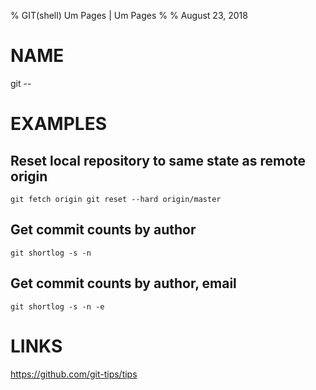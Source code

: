 % GIT(shell) Um Pages | Um Pages
% 
% August 23, 2018
# NAME
git --

# EXAMPLES

## Reset local repository to same state as remote origin

`git fetch origin git reset --hard origin/master`

## Get commit counts by author
`git shortlog -s -n`

## Get commit counts by author, email
`git shortlog -s -n -e`

# LINKS

https://github.com/git-tips/tips


